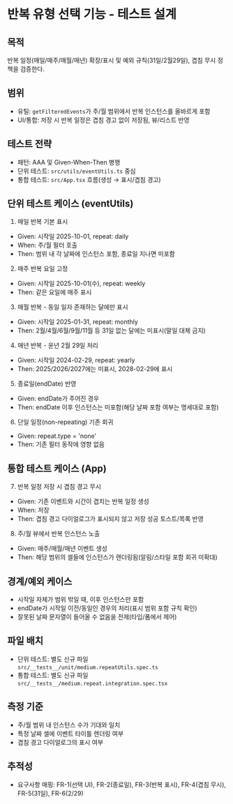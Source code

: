 # 반복 유형 선택 기능 - 테스트 설계

## 목적
반복 일정(매일/매주/매월/매년) 확장/표시 및 예외 규칙(31일/2월29일), 겹침 무시 정책을 검증한다.

## 범위
- 유틸: `getFilteredEvents`가 주/월 범위에서 반복 인스턴스를 올바르게 포함
- UI/통합: 저장 시 반복 일정은 겹침 경고 없이 저장됨, 뷰/리스트 반영

## 테스트 전략
- 패턴: AAA 및 Given-When-Then 병행
- 단위 테스트: `src/utils/eventUtils.ts` 중심
- 통합 테스트: `src/App.tsx` 흐름(생성 → 표시/겹침 경고)

## 단위 테스트 케이스 (eventUtils)
1) 매일 반복 기본 표시
- Given: 시작일 2025-10-01, repeat: daily
- When: 주/월 필터 호출
- Then: 범위 내 각 날짜에 인스턴스 포함, 종료일 지나면 미포함

2) 매주 반복 요일 고정
- Given: 시작일 2025-10-01(수), repeat: weekly
- Then: 같은 요일에 매주 표시

3) 매월 반복 - 동일 일자 존재하는 달에만 표시
- Given: 시작일 2025-01-31, repeat: monthly
- Then: 2월/4월/6월/9월/11월 등 31일 없는 달에는 미표시(말일 대체 금지)

4) 매년 반복 - 윤년 2월 29일 처리
- Given: 시작일 2024-02-29, repeat: yearly
- Then: 2025/2026/2027에는 미표시, 2028-02-29에 표시

5) 종료일(endDate) 반영
- Given: endDate가 주어진 경우
- Then: endDate 이후 인스턴스는 미포함(해당 날짜 포함 여부는 명세대로 포함)

6) 단일 일정(non-repeating) 기존 회귀
- Given: repeat.type = 'none'
- Then: 기존 필터 동작에 영향 없음

## 통합 테스트 케이스 (App)
7) 반복 일정 저장 시 겹침 경고 무시
- Given: 기존 이벤트와 시간이 겹치는 반복 일정 생성
- When: 저장
- Then: 겹침 경고 다이얼로그가 표시되지 않고 저장 성공 토스트/목록 반영

8) 주/월 뷰에서 반복 인스턴스 노출
- Given: 매주/매월/매년 이벤트 생성
- Then: 해당 범위의 셀들에 인스턴스가 렌더링됨(알림/스타일 포함 회귀 미확대)

## 경계/예외 케이스
- 시작일 자체가 범위 밖일 때, 이후 인스턴스만 포함
- endDate가 시작일 이전/동일인 경우의 처리(표시 범위 포함 규칙 확인)
- 잘못된 날짜 문자열이 들어올 수 없음을 전제(타입/폼에서 제어)

## 파일 배치
- 단위 테스트: 별도 신규 파일 `src/__tests__/unit/medium.repeatUtils.spec.ts`
- 통합 테스트: 별도 신규 파일 `src/__tests__/medium.repeat.integration.spec.tsx`

## 측정 기준
- 주/월 범위 내 인스턴스 수가 기대와 일치
- 특정 날짜 셀에 이벤트 타이틀 렌더링 여부
- 겹침 경고 다이얼로그의 표시 여부

## 추적성
- 요구사항 매핑: FR-1(선택 UI), FR-2(종료일), FR-3(반복 표시), FR-4(겹침 무시), FR-5(31일), FR-6(2/29)
